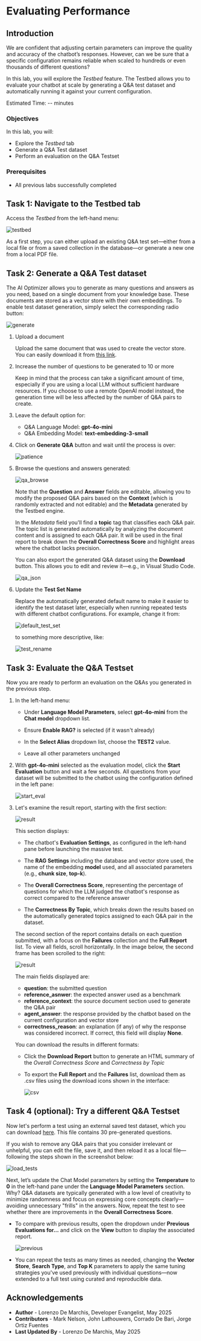 # Evaluating Performance

## Introduction

We are confident that adjusting certain parameters can improve the quality and accuracy of the chatbot’s responses. However, can we be sure that a specific configuration remains reliable when scaled to hundreds or even thousands of different questions?

In this lab, you will explore the *Testbed* feature. The Testbed allows you to evaluate your chatbot at scale by generating a Q&A test dataset and automatically running it against your current configuration.

Estimated Time: -- minutes

### Objectives

In this lab, you will:
* Explore the *Testbed* tab
* Generate a Q&A Test dataset
* Perform an evaluation on the Q&A Testset

### Prerequisites

* All previous labs successfully completed

## Task 1: Navigate to the Testbed tab

Access the *Testbed* from the left-hand menu:

![testbed](./images/testbed.png)

As a first step, you can either upload an existing Q&A test set—either from a local file or from a saved collection in the database—or generate a new one from a local PDF file.

## Task 2: Generate a Q&A Test dataset

The AI Optimizer allows you to generate as many questions and answers as you need, based on a single document from your knowledge base. These documents are stored as a vector store with their own embeddings. To enable test dataset generation, simply select the corresponding radio button:

![generate](./images/generatenew.png)

1. Upload a document 
    
    Upload the same document that was used to create the vector store. You can easily download it from [this link](https://docs.oracle.com/en/database/oracle/oracle-database/23/tdpjd/get-started-java-development.pdf).

2. Increase the number of questions to be generated to 10 or more 
    
    Keep in mind that the process can take a significant amount of time, especially if you are using a local LLM without sufficient hardware resources. If you choose to use a remote OpenAI model instead, the generation time will be less affected by the number of Q&A pairs to create.

3. Leave the default option for:
    * Q&A Language Model: **gpt-4o-mini**
    * Q&A Embedding Model: **text-embedding-3-small**

4. Click on **Generate Q&A** button and wait until the process is over:

    ![patience](./images/patience.png)

5. Browse the questions and answers generated:

    ![qa_browse](./images/qa_browse.png)

    Note that the **Question** and **Answer** fields are editable, allowing you to modify the proposed Q&A pairs based on the **Context** (which is randomly extracted and not editable) and the **Metadata** generated by the Testbed engine. 
    
    In the *Metadata* field you'll find a **topic** tag that classifies each Q&A pair. The topic list is generated automatically by analyzing the document content and is assigned to each Q&A pair. It will be used in the final report to break down the **Overall Correctness Score** and highlight areas where the chatbot lacks precision.

    You can also export the generated Q&A dataset using the **Download** button. This allows you to edit and review it—e.g., in Visual Studio Code.

    ![qa_json](./images/qa_json.png)

6. Update the **Test Set Name** 
    
    Replace the automatically generated default name to make it easier to identify the test dataset later, especially when running repeated tests with different chatbot configurations. For example, change it from:

    ![default_test_set](./images/default_test_set.png)

    to something more descriptive, like:

      ![test_rename](./images/test_rename.png)


## Task 3: Evaluate the Q&A Testset

Now you are ready to perform an evaluation on the Q&As you generated in the previous step.

1. In the left-hand menu:

    * Under **Language Model Parameters**, select **gpt-4o-mini** from the **Chat model** dropdown list.

    * Ensure **Enable RAG?** is selected (if it wasn't already)

    * In the **Select Alias** dropdown list, choose the **TEST2** value.

    * Leave all other parameters unchanged

2. With **gpt-4o-mini** selected as the evaluation model, click the **Start Evaluation** button and wait a few seconds. All questions from your dataset will be submitted to the chatbot using the configuration defined in the left pane:

    ![start_eval](./images/start_eval.png)

3. Let's examine the result report, starting with the first section:

    ![result](./images/result_topic.png)

    This section displays:

      * The chatbot's **Evaluation Settings**, as configured in the left-hand pane before launching the massive test.

      * The **RAG Settings** including the database and vector store used, the name of the embedding **model** used, and all associated parameters (e.g., **chunk size**, **top-k**).

      * The **Overall Correctness Score**, representing the percentage of questions for which the LLM judged the chatbot's response as correct compared to the reference answer

      * The **Correctness By Topic**, which breaks down the results based on the automatically generated topics assigned to each Q&A pair in the dataset.

    The second section of the report contains details on each question submitted, with a focus on the **Failures** collection and the **Full Report** list. To view all fields, scroll horizontally. In the image below, the second frame has been scrolled to the right:

      ![result](./images/result_question.png)

    The main fields displayed are:

      * **question**: the submitted question
      * **reference_asnwer**: the expected answer used as a benchmark
      * **reference_context**: the source document section used to generate the Q&A pair
      * **agent_answer**: the response provided by the chatbot based on the current configuration and vector store
      * **correctness_reason**: an explanation (if any) of why the response was considered incorrect. If correct, this field will display **None**.

      You can download the results in different formats:

      * Click the **Download Report** button to generate an HTML summary of the *Overall Correctness Score* and *Correctness by Topic* 
 
      * To export the **Full Report** and the **Failures** list, download them as .csv files using the download icons shown in the interface:

        ![csv](./images/download_csv.png)

## Task 4 (optional): Try a different Q&A Testset 

Now let's perform a test using an external saved test dataset, which you can download [here](https://raw.githubusercontent.com/oracle-samples/ai-optimizer/refs/heads/cdb/docs/hol/artifacts/getting_started-30_testset.json). This file contains 30 pre-generated questions.

If you wish to remove any Q&A pairs that you consider irrelevant or unhelpful, you can edit the file, save it, and then reload it as a local file—following the steps shown in the screenshot below:

  ![load_tests](./images/load_tests.png)

Next, let’s update the Chat Model parameters by setting the **Temperature** to **0** in the left-hand pane under the **Language Model Parameters** section.
Why? Q&A datasets are typically generated with a low level of creativity to minimize randomness and focus on expressing core concepts clearly—avoiding unnecessary "frills" in the answers. 
Now, repeat the test to see whether there are improvements in the **Overall Correctness Score**. 

* To compare with previous results, open the dropdown under **Previous Evaluations for...** and click on the **View** button to display the associated report.

  ![previous](./images/previous.png)

* You can repeat the tests as many times as needed, changing the **Vector Store**, **Search Type**, and **Top K** parameters to apply the same tuning strategies you've used previously with individual questions—now extended to a full test using curated and reproducible data.

## Acknowledgements
* **Author** - Lorenzo De Marchis, Developer Evangelist, May 2025
* **Contributors** - Mark Nelson, John Lathouwers, Corrado De Bari, Jorge Ortiz Fuentes
* **Last Updated By** - Lorenzo De Marchis, May 2025